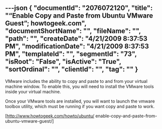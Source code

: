 ---json
{
  "documentId": "2076072120",
  "title": "“Enable Copy and Paste from Ubuntu VMware Guest”; howtogeek.com",
  "documentShortName": "",
  "fileName": "",
  "path": "",
  "createDate": "4/21/2009 8:37:53 PM",
  "modificationDate": "4/21/2009 8:37:53 PM",
  "templateId": "",
  "segmentId": "73",
  "isRoot": "False",
  "isActive": "True",
  "sortOrdinal": "",
  "clientId": "",
  "tag": ""
}
---

VMware includes the ability to copy and paste to and from your virtual machine window. To enable this, you will need to install the VMware tools inside your virtual machine.

Once your VMware tools are installed, you will want to launch the vmware toolbox utility, which must be running if you want copy and paste to work.

[http://www.howtogeek.com/howto/ubuntu/
    enable-copy-and-paste-from-ubuntu-vmware-guest/]
